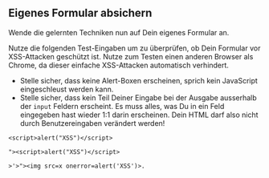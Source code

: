 ## Eigenes Formular absichern

Wende die gelernten Techniken nun auf Dein eigenes Formular an.

Nutze die folgenden Test-Eingaben um zu überprüfen, ob Dein Formular vor XSS-Attacken geschützt ist. Nutze zum Testen einen anderen Browser als Chrome, da dieser einfache XSS-Attacken automatisch verhindert.

* Stelle sicher, dass keine Alert-Boxen erscheinen, sprich kein JavaScript eingeschleust werden kann.
* Stelle sicher, dass kein Teil Deiner Eingabe bei der Ausgabe ausserhalb der `input` Feldern erscheint. Es muss alles, was Du in ein Feld eingegeben hast wieder 1:1 darin erscheinen. Dein HTML darf also nicht durch Benutzereingaben verändert werden!

```
<script>alert("XSS")</script>
```

```
"><script>alert("XSS")</script>
```

```
>'>"><img src=x onerror=alert('XSS')>.
```
